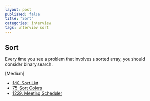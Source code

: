 ```yaml
---
layout: post
published: false
title: "Sort"
categories: interview
tags: interview sort
---
```


## Sort

Every time you see a problem that involves a sorted array, you should consider binary search.

[Medium]
- [148. Sort List](https://leetcode.com/problems/sort-list/)
- [75. Sort Colors](https://leetcode.com/problems/sort-colors/)
- [1229. Meeting Scheduler](https://leetcode.com/problems/meeting-scheduler/)